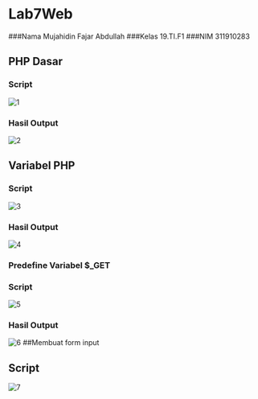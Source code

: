# Lab7Web
###Nama Mujahidin Fajar Abdullah
###Kelas 19.TI.F1
###NIM 311910283
## PHP Dasar
### Script
![1](https://user-images.githubusercontent.com/81692144/118353193-6686e780-b58f-11eb-8686-5b3f068c51b0.PNG)
### Hasil Output
![2](https://user-images.githubusercontent.com/81692144/118353224-87e7d380-b58f-11eb-8b5a-31f36686a668.PNG)
## Variabel PHP
### Script
![3](https://user-images.githubusercontent.com/81692144/118353259-aa79ec80-b58f-11eb-82ab-93fc6e5bd889.PNG)
### Hasil Output
![4](https://user-images.githubusercontent.com/81692144/118353275-bfef1680-b58f-11eb-8f98-5a803baa7b58.PNG)
### Predefine Variabel $_GET
### Script
![5](https://user-images.githubusercontent.com/81692144/118353415-4f94c500-b590-11eb-8395-343e6bd6e3c0.PNG)
### Hasil Output
![6](https://user-images.githubusercontent.com/81692144/118353439-63402b80-b590-11eb-9edc-c69804377beb.PNG)
##Membuat form input
## Script
![7](https://user-images.githubusercontent.com/81692144/118353469-8cf95280-b590-11eb-9832-d0a5b879fffa.PNG)


